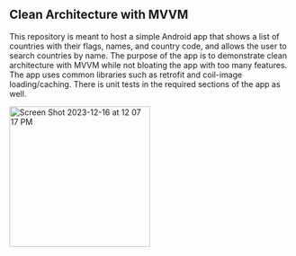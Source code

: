 ## Clean Architecture with MVVM

This repository is meant to host a simple Android app that shows a list of countries with their flags, names, and country code, and allows the user to search countries by name.
The purpose of the app is to demonstrate clean architecture with MVVM while not bloating the app with too many features.
The app  uses common libraries such as retrofit and coil-image loading/caching.
There is unit tests in the required sections of the app as well. 

<img width="250" alt="Screen Shot 2023-12-16 at 12 07 17 PM" src="https://github.com/hossainsafwan/CleanArchitectureMVVM/assets/22313316/c2c8b5ac-ddbe-4bdb-b465-18f05afa5d3c">

